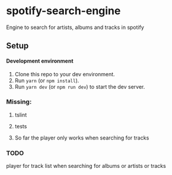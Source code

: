 # spotify-search-engine
Engine to search for artists, albums and tracks in spotify

## Setup
#### Development environment

1. Clone this repo to your dev environment.
2. Run `yarn` (or `npm install`).
3. Run `yarn dev` (or `npm run dev`) to start the dev server.

### Missing:
1. tslint
2. tests

3. So far the player only works when searching for tracks
### TODO
  player for track list when searching for albums or artists or tracks